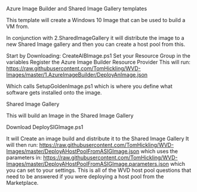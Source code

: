 Azure Image Builder and Shared Image Gallery templates

This template will create a Windows 10 Image that can be used to build a VM from.

In conjunction with 2.SharedImageGallery it will distribute the image to a new Shared Image gallery and then you can create a host pool from this.

Start by Downloading: CreateAIBImage.ps1 
Set your Resource Group in the variables Register the Azure Image Builder Resource Provider
This will run:
https://raw.githubusercontent.com/TomHickling/WVD-Images/master/1.AzureImageBuilder/DeployAnImage.json 

Which calls SetupGoldenImage.ps1 which is where you define what software gets installed onto the image.


Shared Image Gallery 

This will build an Image in the Shared Image Gallery

Download DeploySIGImage.ps1

It will Create an image build and distribute it to the Shared Image Gallery
It will then run:
https://raw.githubusercontent.com/TomHickling/WVD-Images/master/DeployAHostPoolFromASIGImage.json 
which uses the parameters in:
https://raw.githubusercontent.com/TomHickling/WVD-Images/master/DeployAHostPoolFromASIGImage.parameters.json 
which you can set to your settings. This is all of the WVD host pool questions that need to be answered if you were deploying a host pool from the Marketplace.

